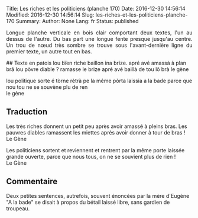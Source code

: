 Title: Les riches et les politiciens (planche 170)
Date: 2016-12-30 14:56:14
Modified: 2016-12-30 14:56:14
Slug: les-riches-et-les-politiciens-planche-170
Summary: 
Author: None
Lang: fr
Status: published

<p style="text-align:justify;">Longue planche verticale en bois clair comportant deux textes, l'un au dessus de l'autre. Du bas part une longue fente presque jusqu'au centre. Un trou de nœud très sombre se trouve sous l'avant-dernière ligne du premier texte, un autre tout en bas.</p>
<img style="float: left;" alt="" src="{static}/images/planche170.png">
## Texte en patois
lou bïen riche baillon ina brize. apré avé amassà à plan brâ lou pòvre diable ? ramasse le brize apré avé  baillà de tou lô brà	    
                   le  gène  

 lou politique sorte é tòrne rètrà pe la même pòrta laissia a la bade parce que nou tou ne se souvène plu de  ren    
          		      le gène

## Traduction
Les très riches donnent un petit peu après avoir amassé à pleins bras. Les pauvres diables ramassent les miettes après avoir donner à tour de bras !		
		Le Gène

Les politiciens sortent et reviennent et rentrent par la même porte laissée grande ouverte, parce que nous tous, on ne se souvient plus de rien ! 	
		Le Gène

## Commentaire
Deux petites sentences, autrefois, souvent énoncées par la mère d'Eugène
"A la bade" se disait à propos du bétail laissé libre, sans gardien de troupeau. 

